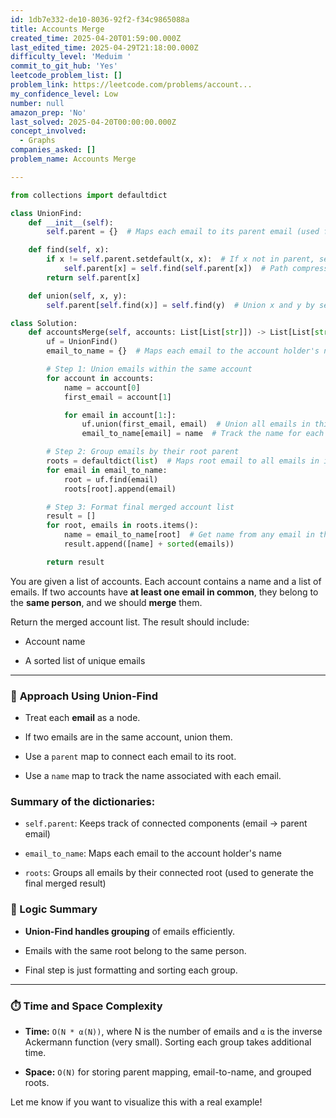 ```yaml
---
id: 1db7e332-de10-8036-92f2-f34c9865088a
title: Accounts Merge
created_time: 2025-04-20T01:59:00.000Z
last_edited_time: 2025-04-29T21:18:00.000Z
difficulty_level: 'Meduim '
commit_to_git_hub: 'Yes'
leetcode_problem_list: []
problem_link: https://leetcode.com/problems/account...
my_confidence_level: Low
number: null
amazon_prep: 'No'
last_solved: 2025-04-20T00:00:00.000Z
concept_involved:
  - Graphs
companies_asked: []
problem_name: Accounts Merge

---
```


```python
from collections import defaultdict

class UnionFind:
    def __init__(self):
        self.parent = {}  # Maps each email to its parent email (used for grouping)

    def find(self, x):
        if x != self.parent.setdefault(x, x):  # If x not in parent, set parent[x] = x
            self.parent[x] = self.find(self.parent[x])  # Path compression
        return self.parent[x]

    def union(self, x, y):
        self.parent[self.find(x)] = self.find(y)  # Union x and y by setting root of x to root of y

class Solution:
    def accountsMerge(self, accounts: List[List[str]]) -> List[List[str]]:
        uf = UnionFind()
        email_to_name = {}  # Maps each email to the account holder's name

        # Step 1: Union emails within the same account
        for account in accounts:
            name = account[0]
            first_email = account[1]

            for email in account[1:]:
                uf.union(first_email, email)  # Union all emails in this account
                email_to_name[email] = name  # Track the name for each email

        # Step 2: Group emails by their root parent
        roots = defaultdict(list)  # Maps root email to all emails in its connected component
        for email in email_to_name:
            root = uf.find(email)
            roots[root].append(email)

        # Step 3: Format final merged account list
        result = []
        for root, emails in roots.items():
            name = email_to_name[root]  # Get name from any email in the group (they all belong to same person)
            result.append([name] + sorted(emails))

        return result

```

You are given a list of accounts. Each account contains a name and a list of emails. If two accounts have **at least one email in common**, they belong to the **same person**, and we should **merge** them.

Return the merged account list. The result should include:

*   Account name

*   A sorted list of unique emails

***

### 🧠 **Approach Using Union-Find**

*   Treat each **email** as a node.

*   If two emails are in the same account, union them.

*   Use a `parent` map to connect each email to its root.

*   Use a `name` map to track the name associated with each email.

### Summary of the dictionaries:

*   `self.parent`: Keeps track of connected components (email → parent email)

*   `email_to_name`: Maps each email to the account holder's name

*   `roots`: Groups all emails by their connected root (used to generate the final merged result)

### 🧠 Logic Summary

*   **Union-Find handles grouping** of emails efficiently.

*   Emails with the same root belong to the same person.

*   Final step is just formatting and sorting each group.

***

### ⏱️ Time and Space Complexity

*   **Time:** `O(N * α(N))`, where N is the number of emails and `α` is the inverse Ackermann function (very small). Sorting each group takes additional time.

*   **Space:** `O(N)` for storing parent mapping, email-to-name, and grouped roots.

Let me know if you want to visualize this with a real example!
